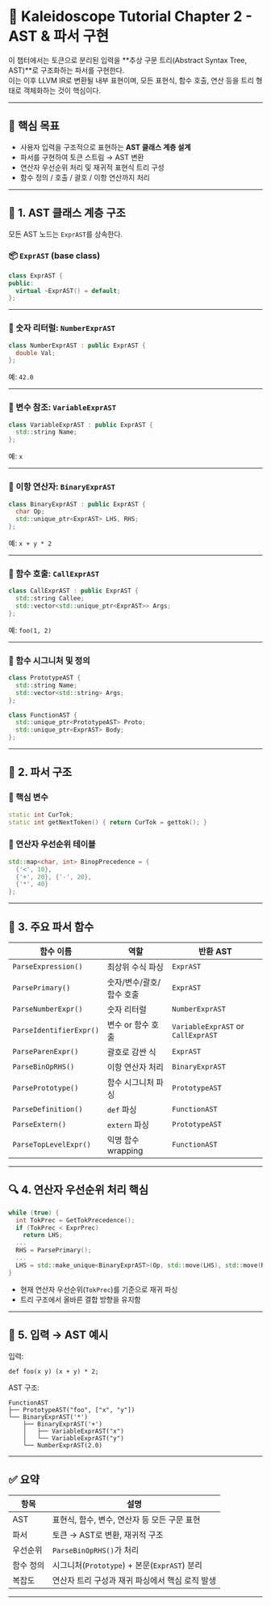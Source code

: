 
# 🌿 Kaleidoscope Tutorial Chapter 2 - AST & 파서 구현

이 챕터에서는 토큰으로 분리된 입력을 **추상 구문 트리(Abstract Syntax Tree, AST)**로 구조화하는 파서를 구현한다.  
이는 이후 LLVM IR로 변환될 내부 표현이며, 모든 표현식, 함수 호출, 연산 등을 트리 형태로 객체화하는 것이 핵심이다.

---

## 🎯 핵심 목표

- 사용자 입력을 구조적으로 표현하는 **AST 클래스 계층 설계**
- 파서를 구현하여 토큰 스트림 → AST 변환
- 연산자 우선순위 처리 및 재귀적 표현식 트리 구성
- 함수 정의 / 호출 / 괄호 / 이항 연산까지 처리

---

## 🌲 1. AST 클래스 계층 구조

모든 AST 노드는 `ExprAST`를 상속한다.

### 📦 `ExprAST` (base class)

```cpp
class ExprAST {
public:
  virtual ~ExprAST() = default;
};
```

---

### 🔹 숫자 리터럴: `NumberExprAST`

```cpp
class NumberExprAST : public ExprAST {
  double Val;
};
```

예: `42.0`

---

### 🔹 변수 참조: `VariableExprAST`

```cpp
class VariableExprAST : public ExprAST {
  std::string Name;
};
```

예: `x`

---

### 🔹 이항 연산자: `BinaryExprAST`

```cpp
class BinaryExprAST : public ExprAST {
  char Op;
  std::unique_ptr<ExprAST> LHS, RHS;
};
```

예: `x + y * 2`

---

### 🔹 함수 호출: `CallExprAST`

```cpp
class CallExprAST : public ExprAST {
  std::string Callee;
  std::vector<std::unique_ptr<ExprAST>> Args;
};
```

예: `foo(1, 2)`

---

### 🔹 함수 시그니처 및 정의

```cpp
class PrototypeAST {
  std::string Name;
  std::vector<std::string> Args;
};

class FunctionAST {
  std::unique_ptr<PrototypeAST> Proto;
  std::unique_ptr<ExprAST> Body;
};
```

---

## 🧠 2. 파서 구조

### 🔧 핵심 변수

```cpp
static int CurTok;
static int getNextToken() { return CurTok = gettok(); }
```

### 🧩 연산자 우선순위 테이블

```cpp
std::map<char, int> BinopPrecedence = {
  {'<', 10},
  {'+', 20}, {'-', 20},
  {'*', 40}
};
```

---

## 🔄 3. 주요 파서 함수

| 함수 이름 | 역할 | 반환 AST |
|-----------|------|-----------|
| `ParseExpression()` | 최상위 수식 파싱 | `ExprAST` |
| `ParsePrimary()` | 숫자/변수/괄호/함수 호출 | `ExprAST` |
| `ParseNumberExpr()` | 숫자 리터럴 | `NumberExprAST` |
| `ParseIdentifierExpr()` | 변수 or 함수 호출 | `VariableExprAST` or `CallExprAST` |
| `ParseParenExpr()` | 괄호로 감싼 식 | `ExprAST` |
| `ParseBinOpRHS()` | 이항 연산자 처리 | `BinaryExprAST` |
| `ParsePrototype()` | 함수 시그니처 파싱 | `PrototypeAST` |
| `ParseDefinition()` | `def` 파싱 | `FunctionAST` |
| `ParseExtern()` | `extern` 파싱 | `PrototypeAST` |
| `ParseTopLevelExpr()` | 익명 함수 wrapping | `FunctionAST` |

---

## 🔍 4. 연산자 우선순위 처리 핵심

```cpp
while (true) {
  int TokPrec = GetTokPrecedence();
  if (TokPrec < ExprPrec)
    return LHS;
  ...
  RHS = ParsePrimary();
  ...
  LHS = std::make_unique<BinaryExprAST>(Op, std::move(LHS), std::move(RHS));
}
```

- 현재 연산자 우선순위(`TokPrec`)를 기준으로 재귀 파싱
- 트리 구조에서 올바른 결합 방향을 유지함

---

## 🧪 5. 입력 → AST 예시

입력:
```
def foo(x y) (x + y) * 2;
```

AST 구조:

```
FunctionAST
├── PrototypeAST("foo", ["x", "y"])
└── BinaryExprAST('*')
    ├── BinaryExprAST('+')
    │   ├── VariableExprAST("x")
    │   └── VariableExprAST("y")
    └── NumberExprAST(2.0)
```

---

## ✅ 요약

| 항목 | 설명 |
|------|------|
| AST | 표현식, 함수, 변수, 연산자 등 모든 구문 표현 |
| 파서 | 토큰 → AST로 변환, 재귀적 구조 |
| 우선순위 | `ParseBinOpRHS()`가 처리 |
| 함수 정의 | 시그니처(`Prototype`) + 본문(`ExprAST`) 분리 |
| 복잡도 | 연산자 트리 구성과 재귀 파싱에서 핵심 로직 발생 |

---
